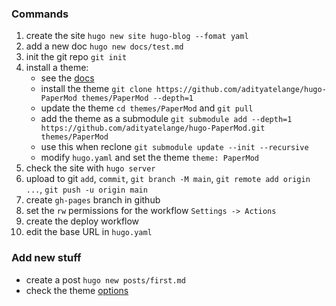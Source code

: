 ### Commands 

1. create the site `hugo new site hugo-blog --fomat yaml`
2. add a new doc `hugo new docs/test.md`
3. init the git repo `git init`
4. install a theme: 
   - see the [docs](https://github.com/adityatelange/hugo-PaperMod/wiki/Installation)
   - install the theme `git clone https://github.com/adityatelange/hugo-PaperMod themes/PaperMod --depth=1`
   - update the theme `cd themes/PaperMod` and `git pull`
   - add the theme as a submodule `git submodule add --depth=1 https://github.com/adityatelange/hugo-PaperMod.git themes/PaperMod`
   - use this when reclone `git submodule update --init --recursive`
   - modify `hugo.yaml` and set the theme `theme: PaperMod`
5. check the site with `hugo server` 
6. upload to git `add`, `commit`, `git branch -M main`, `git remote add origin ...`, `git push -u origin main`
7. create `gh-pages` branch in github
8. set the `rw` permissions for the workflow `Settings -> Actions`
9. create the deploy workflow
10. edit the base URL in `hugo.yaml`

### Add new stuff
- create a post `hugo new posts/first.md`
- check the theme [options](https://adityatelange.github.io/hugo-PaperMod/)
